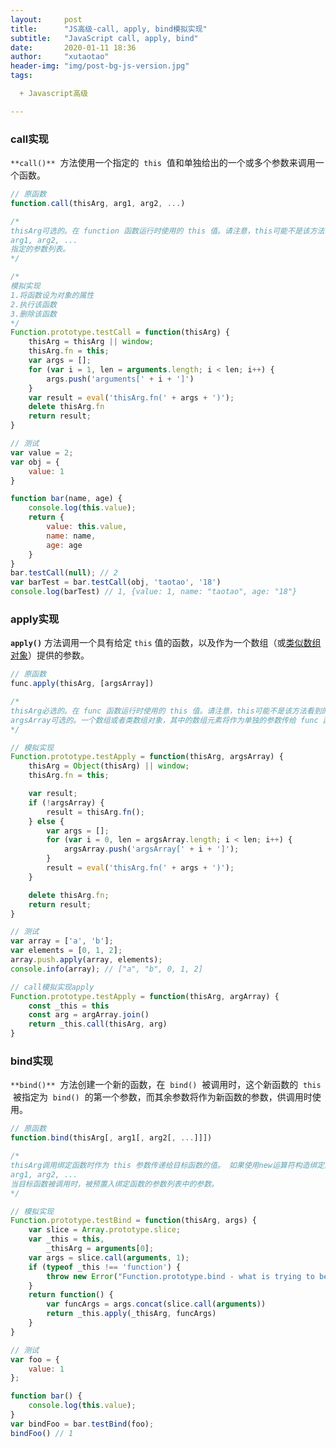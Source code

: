 ```yaml
---
layout:     post
title:      "JS高级-call, apply, bind模拟实现"
subtitle:   "JavaScript call, apply, bind"
date:       2020-01-11 18:36
author:     "xutaotao"
header-img: "img/post-bg-js-version.jpg"
tags:

  + Javascript高级

---
```


### call实现

`**call()**`  方法使用一个指定的  `this`  值和单独给出的一个或多个参数来调用一个函数。

``` javascript
// 原函数
function.call(thisArg, arg1, arg2, ...)

/* 
thisArg可选的。在 function 函数运行时使用的 this 值。请注意，this可能不是该方法看到的实际值：如果这个函数处于非严格模式下，则指定为 null 或 undefined 时会自动替换为指向全局对象，原始值会被包装
arg1, arg2, ...
指定的参数列表。
*/
```

``` javascript
/*
模拟实现
1.将函数设为对象的属性
2.执行该函数
3.删除该函数
*/
Function.prototype.testCall = function(thisArg) {
    thisArg = thisArg || window;
    thisArg.fn = this;
    var args = [];
    for (var i = 1, len = arguments.length; i < len; i++) {
        args.push('arguments[' + i + ']')
    }
    var result = eval('thisArg.fn(' + args + ')');
    delete thisArg.fn
    return result;
}

// 测试
var value = 2;
var obj = {
    value: 1
}

function bar(name, age) {
    console.log(this.value);
    return {
        value: this.value,
        name: name,
        age: age
    }
}
bar.testCall(null); // 2
var barTest = bar.testCall(obj, 'taotao', '18')
console.log(barTest) // 1, {value: 1, name: "taotao", age: "18"}
```

### apply实现

**`apply()`** 方法调用一个具有给定 `this` 值的函数，以及作为一个数组（或[类似数组对象](https://developer.mozilla.org/zh-CN/docs/Web/JavaScript/Guide/Indexed_collections#Working_with_array-like_objects)）提供的参数。

``` javascript
// 原函数
func.apply(thisArg, [argsArray])

/*
thisArg必选的。在 func 函数运行时使用的 this 值。请注意，this可能不是该方法看到的实际值：如果这个函数处于非严格模式下，则指定为 null 或 undefined 时会自动替换为指向全局对象，原始值会被包装。
argsArray可选的。一个数组或者类数组对象，其中的数组元素将作为单独的参数传给 func 函数。如果该参数的值为 null 或  undefined，则表示不需要传入任何参数。从ECMAScript 5 开始可以使用类数组对象。 浏览器兼容性 请参阅本文底部内容。
*/
```

``` javascript
// 模拟实现
Function.prototype.testApply = function(thisArg, argsArray) {
    thisArg = Object(thisArg) || window;
    thisArg.fn = this;

    var result;
    if (!argsArray) {
        result = thisArg.fn();
    } else {
        var args = [];
        for (var i = 0, len = argsArray.length; i < len; i++) {
            argsArray.push('argsArray[' + i + ']');
        }
        result = eval('thisArg.fn(' + args + ')');
    }

    delete thisArg.fn;
    return result;
}

// 测试
var array = ['a', 'b'];
var elements = [0, 1, 2];
array.push.apply(array, elements);
console.info(array); // ["a", "b", 0, 1, 2]
```

``` javascript
// call模拟实现apply
Function.prototype.testApply = function(thisArg, argArray) {
    const _this = this
    const arg = argArray.join()
    return _this.call(thisArg, arg)
}
```

### bind实现

`**bind()**`  方法创建一个新的函数，在  `bind()`  被调用时，这个新函数的  `this`  被指定为  `bind()`  的第一个参数，而其余参数将作为新函数的参数，供调用时使用。

``` javascript
// 原函数
function.bind(thisArg[, arg1[, arg2[, ...]]])

/*
thisArg调用绑定函数时作为 this 参数传递给目标函数的值。 如果使用new运算符构造绑定函数，则忽略该值。当使用 bind 在 setTimeout 中创建一个函数（作为回调提供）时，作为 thisArg 传递的任何原始值都将转换为 object。如果 bind 函数的参数列表为空，执行作用域的 this 将被视为新函数的 thisArg。
arg1, arg2, ...
当目标函数被调用时，被预置入绑定函数的参数列表中的参数。
*/
```

``` javascript
// 模拟实现
Function.prototype.testBind = function(thisArg, args) {
    var slice = Array.prototype.slice;
    var _this = this,
        _thisArg = arguments[0];
    var args = slice.call(arguments, 1);
    if (typeof _this !== 'function') {
        throw new Error("Function.prototype.bind - what is trying to be bound is not callabl");
    }
    return function() {
        var funcArgs = args.concat(slice.call(arguments))
        return _this.apply(_thisArg, funcArgs)
    }
}

// 测试
var foo = {
    value: 1
};

function bar() {
    console.log(this.value);
}
var bindFoo = bar.testBind(foo);
bindFoo() // 1
```

